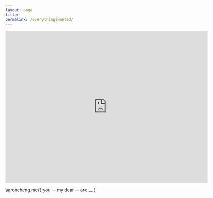 ```yaml
---
layout: page
title: 
permalink: /everythingiwanted/
---
```


<iframe width="640" height="480" src="https://www.youtube.com/embed/kgUBBbKrL3E?modestbranding=1" frameborder="0" allow="accelerometer; autoplay; encrypted-media; gyroscope; picture-in-picture" allowfullscreen></iframe>

aaroncheng.me/{ you -- my dear -- are __  }
